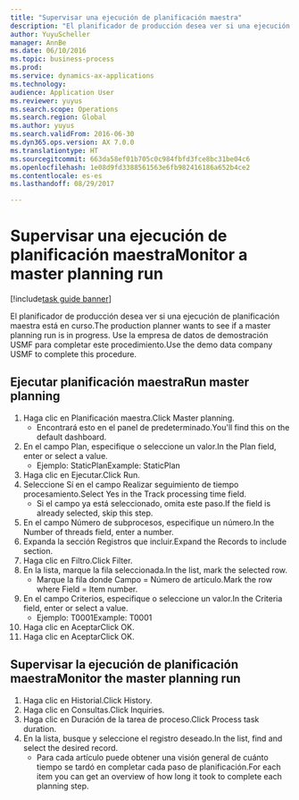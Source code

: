 ```yaml
--- 
title: "Supervisar una ejecución de planificación maestra"
description: "El planificador de producción desea ver si una ejecución de planificación maestra está en curso."
author: YuyuScheller
manager: AnnBe
ms.date: 06/10/2016
ms.topic: business-process
ms.prod: 
ms.service: dynamics-ax-applications
ms.technology: 
audience: Application User
ms.reviewer: yuyus
ms.search.scope: Operations
ms.search.region: Global
ms.author: yuyus
ms.search.validFrom: 2016-06-30
ms.dyn365.ops.version: AX 7.0.0
ms.translationtype: HT
ms.sourcegitcommit: 663da58ef01b705c0c984fbfd3fce8bc31be04c6
ms.openlocfilehash: 1e08d9fd3388561563e6fb982416186a652b4ce2
ms.contentlocale: es-es
ms.lasthandoff: 08/29/2017

---
```

# <a name="monitor-a-master-planning-run"></a><span data-ttu-id="dea0a-103">Supervisar una ejecución de planificación maestra</span><span class="sxs-lookup"><span data-stu-id="dea0a-103">Monitor a master planning run</span></span>

[!include[task guide banner](../../includes/task-guide-banner.md)]

<span data-ttu-id="dea0a-104">El planificador de producción desea ver si una ejecución de planificación maestra está en curso.</span><span class="sxs-lookup"><span data-stu-id="dea0a-104">The production planner wants to see if a master planning run is in progress.</span></span> <span data-ttu-id="dea0a-105">Use la empresa de datos de demostración USMF para completar este procedimiento.</span><span class="sxs-lookup"><span data-stu-id="dea0a-105">Use the demo data company USMF to complete this procedure.</span></span>


## <a name="run-master-planning"></a><span data-ttu-id="dea0a-106">Ejecutar planificación maestra</span><span class="sxs-lookup"><span data-stu-id="dea0a-106">Run master planning</span></span>
1. <span data-ttu-id="dea0a-107">Haga clic en Planificación maestra.</span><span class="sxs-lookup"><span data-stu-id="dea0a-107">Click Master planning.</span></span>
    * <span data-ttu-id="dea0a-108">Encontrará esto en el panel de predeterminado.</span><span class="sxs-lookup"><span data-stu-id="dea0a-108">You'll find this on the default dashboard.</span></span>  
2. <span data-ttu-id="dea0a-109">En el campo Plan, especifique o seleccione un valor.</span><span class="sxs-lookup"><span data-stu-id="dea0a-109">In the Plan field, enter or select a value.</span></span>
    * <span data-ttu-id="dea0a-110">Ejemplo: StaticPlan</span><span class="sxs-lookup"><span data-stu-id="dea0a-110">Example: StaticPlan</span></span>  
3. <span data-ttu-id="dea0a-111">Haga clic en Ejecutar.</span><span class="sxs-lookup"><span data-stu-id="dea0a-111">Click Run.</span></span>
4. <span data-ttu-id="dea0a-112">Seleccione Sí en el campo Realizar seguimiento de tiempo procesamiento.</span><span class="sxs-lookup"><span data-stu-id="dea0a-112">Select Yes in the Track processing time field.</span></span>
    * <span data-ttu-id="dea0a-113">Si el campo ya está seleccionado, omita este paso.</span><span class="sxs-lookup"><span data-stu-id="dea0a-113">If the field is already selected, skip this step.</span></span>  
5. <span data-ttu-id="dea0a-114">En el campo Número de subprocesos, especifique un número.</span><span class="sxs-lookup"><span data-stu-id="dea0a-114">In the Number of threads field, enter a number.</span></span>
6. <span data-ttu-id="dea0a-115">Expanda la sección Registros que incluir.</span><span class="sxs-lookup"><span data-stu-id="dea0a-115">Expand the Records to include section.</span></span>
7. <span data-ttu-id="dea0a-116">Haga clic en Filtro.</span><span class="sxs-lookup"><span data-stu-id="dea0a-116">Click Filter.</span></span>
8. <span data-ttu-id="dea0a-117">En la lista, marque la fila seleccionada.</span><span class="sxs-lookup"><span data-stu-id="dea0a-117">In the list, mark the selected row.</span></span>
    * <span data-ttu-id="dea0a-118">Marque la fila donde Campo = Número de artículo.</span><span class="sxs-lookup"><span data-stu-id="dea0a-118">Mark the row where Field = Item number.</span></span>  
9. <span data-ttu-id="dea0a-119">En el campo Criterios, especifique o seleccione un valor.</span><span class="sxs-lookup"><span data-stu-id="dea0a-119">In the Criteria field, enter or select a value.</span></span>
    * <span data-ttu-id="dea0a-120">Ejemplo: T0001</span><span class="sxs-lookup"><span data-stu-id="dea0a-120">Example: T0001</span></span>  
10. <span data-ttu-id="dea0a-121">Haga clic en Aceptar</span><span class="sxs-lookup"><span data-stu-id="dea0a-121">Click OK.</span></span>
11. <span data-ttu-id="dea0a-122">Haga clic en Aceptar</span><span class="sxs-lookup"><span data-stu-id="dea0a-122">Click OK.</span></span>

## <a name="monitor-the-master-planning-run"></a><span data-ttu-id="dea0a-123">Supervisar la ejecución de planificación maestra</span><span class="sxs-lookup"><span data-stu-id="dea0a-123">Monitor the master planning run</span></span>
1. <span data-ttu-id="dea0a-124">Haga clic en Historial.</span><span class="sxs-lookup"><span data-stu-id="dea0a-124">Click History.</span></span>
2. <span data-ttu-id="dea0a-125">Haga clic en Consultas.</span><span class="sxs-lookup"><span data-stu-id="dea0a-125">Click Inquiries.</span></span>
3. <span data-ttu-id="dea0a-126">Haga clic en Duración de la tarea de proceso.</span><span class="sxs-lookup"><span data-stu-id="dea0a-126">Click Process task duration.</span></span>
4. <span data-ttu-id="dea0a-127">En la lista, busque y seleccione el registro deseado.</span><span class="sxs-lookup"><span data-stu-id="dea0a-127">In the list, find and select the desired record.</span></span>
    * <span data-ttu-id="dea0a-128">Para cada artículo puede obtener una visión general de cuánto tiempo se tardó en completar cada paso de planificación.</span><span class="sxs-lookup"><span data-stu-id="dea0a-128">For each item you can get an overview of how long it took to complete each planning step.</span></span>  


